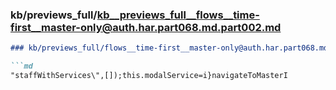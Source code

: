 ### kb/previews_full/kb__previews_full__flows__time-first__master-only@auth.har.part068.md.part002.md

```md
### kb/previews_full/flows__time-first__master-only@auth.har.part068.md (part 002)

```md
"staffWithServices\",[]);this.modalService=i}navigateToMasterI
```

```

```
